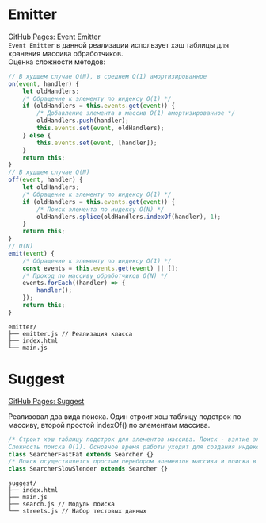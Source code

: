 # Emitter
[GitHub Pages: Event Emitter](https://dezmound.github.io/y.h.6/emitter/)    
`Event Emitter` в данной реализации использует хэш таблицы для хранения массива обработчиков.    
Оценка сложности методов:
```javascript
// В худшем случае O(N), в среднем O(1) амортизированное    
on(event, handler) {
    let oldHandlers;
    /* Обращение к элементу по индексу O(1) */
    if (oldHandlers = this.events.get(event)) {
        /* Добавление элемента в массив O(1) амортизированное */
        oldHandlers.push(handler);
        this.events.set(event, oldHandlers);
    } else {
        this.events.set(event, [handler]);
    }
    return this;
}
// В худшем случае O(N)
off(event, handler) {
    let oldHandlers;
    /* Обращение к элементу по индексу O(1) */
    if (oldHandlers = this.events.get(event)) {
        /* Поиск элемента по индексу O(N) */
        oldHandlers.splice(oldHandlers.indexOf(handler), 1);
    }
    return this;
}
// O(N)
emit(event) {
    /* Обращение к элементу по индексу O(1) */
    const events = this.events.get(event) || [];
    /* Проход по массиву обработчиков O(N) */
    events.forEach((handler) => {
        handler();
    });
    return this;
}
``` 
```
emitter/
├── emitter.js // Реализация класса
├── index.html
└── main.js
```
# Suggest
[GitHub Pages: Suggest](https://dezmound.github.io/y.h.6/suggest/)   

Реализовал два вида поиска. Один строит хэш таблицу подстрок по массиву, второй простой indexOf() по элементам массива.

```javascript
/* Строит хэш таблицу подстрок для элементов массива. Поиск - взятие элемента из Map по ключу.
Сложность поиска O(1). Основное время работы уходит для создания индекса. Кушает прилично оперативной памяти. Нет смысла использовать его если осуществляется поиск по длинным строкам или количество элементов в массиве больше 3000 (в моем случае на хранение данных уходит около 60мб). */
class SearcherFastFat extends Searcher {}
/* Поиск осуществляется простым перебором элементов массива и поиска в них подстроки. Сложность соответсвенно зависит от количества элементов в массиве строк - N, а так же от длин строк в этом массиве, если взять среднее значение M, получается сложность O(N x M). В общем случае получается квадратиченая сложность поиска O(N^2). */
class SearcherSlowSlender extends Searcher {}
```
```
suggest/
├── index.html
├── main.js
├── search.js // Модуль поиска
└── streets.js // Набор тестовых данных
```
